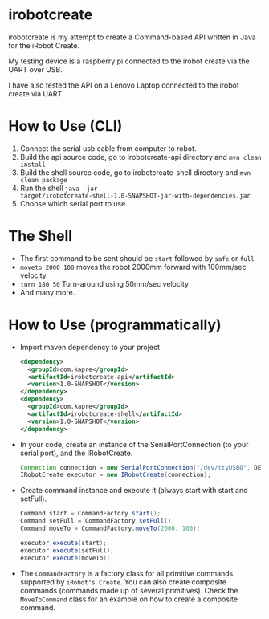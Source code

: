 irobotcreate
============

irobotcreate is my attempt to create a Command-based API written in Java for the iRobot Create.

My testing device is a raspberry pi connected to the irobot create via the UART over USB.

I have also tested the API on a Lenovo Laptop connected to the irobot create via UART

How to Use (CLI)
================

1. Connect the serial usb cable from computer to robot.
2. Build the api source code, go to irobotcreate-api directory and <code>mvn clean install</code>
4. Build the shell source code, go to irobotcreate-shell directory and <code>mvn clean package</code>
5. Run the shell <code>java -jar target/irobotcreate-shell-1.0-SNAPSHOT-jar-with-dependencies.jar</code>
6. Choose which serial port to use.

The Shell
=========

* The first command to be sent should be <code>start</code> followed by <code>safe</code> or <code>full</code>
* <code>moveto 2000 100</code> moves the robot 2000mm forward with 100mm/sec velocity
* <code>turn 180 50</code> Turn-around using 50mm/sec velocity
* And many more.

How to Use (programmatically)
==================================

* Import maven dependency to your project
  ```xml
  <dependency>
    <groupId>com.kapre</groupId>
    <artifactId>irobotcreate-api</artifactId>
    <version>1.0-SNAPSHOT</version>
  </dependency>
  <dependency>
    <groupId>com.kapre</groupId>
    <artifactId>irobotcreate-shell</artifactId>
    <version>1.0-SNAPSHOT</version>
  </dependency>
  ```

* In your code, create an instance of the SerialPortConnection (to your serial port), and the IRobotCreate.

  ```java
  Connection connection = new SerialPortConnection("/dev/ttyUSB0", DEFAULT_TIMEOUT);
  IRobotCreate executor = new IRobotCreate(connection);
  ```

* Create command instance and execute it (always start with start and setFull).

  ```java
  Command start = CommandFactory.start();
  Command setFull = CommandFactory.setFull();
  Command moveTo = CommandFactory.moveTo(2000, 100);

  executor.execute(start);
  executor.execute(setFull);
  executor.execute(moveTo);
  ```
* The <code>CommandFactory</code> is a factory class for all primitive commands supported by <code>iRobot's Create</code>. You can also create composite commands (commands made up of several primitives). Check the <code>MoveToCommand</code> class for an example on how to create a composite command.
